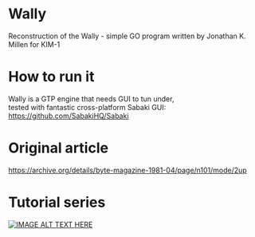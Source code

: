 # Wally
Reconstruction of the Wally - simple GO program written by Jonathan K. Millen for KIM-1<br>

# How to run it
Wally is a GTP engine that needs GUI to tun under,<br>
tested with fantastic cross-platform Sabaki GUI:<br>
https://github.com/SabakiHQ/Sabaki

# Original article
https://archive.org/details/byte-magazine-1981-04/page/n101/mode/2up

# Tutorial series
[![IMAGE ALT TEXT HERE](https://img.youtube.com/vi/dHlan0bgr5U/0.jpg)](https://www.youtube.com/watch?v=dHlan0bgr5U&list=PLmN0neTso3JzVlIQC3fwnP1qgIKp1x97X)
